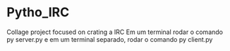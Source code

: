 # Pytho_IRC
Collage project focused on crating a IRC
Em um terminal rodar o comando py server.py e em um terminal separado, rodar o comando py client.py